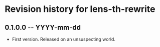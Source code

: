 # Revision history for lens-th-rewrite

## 0.1.0.0 -- YYYY-mm-dd

* First version. Released on an unsuspecting world.
